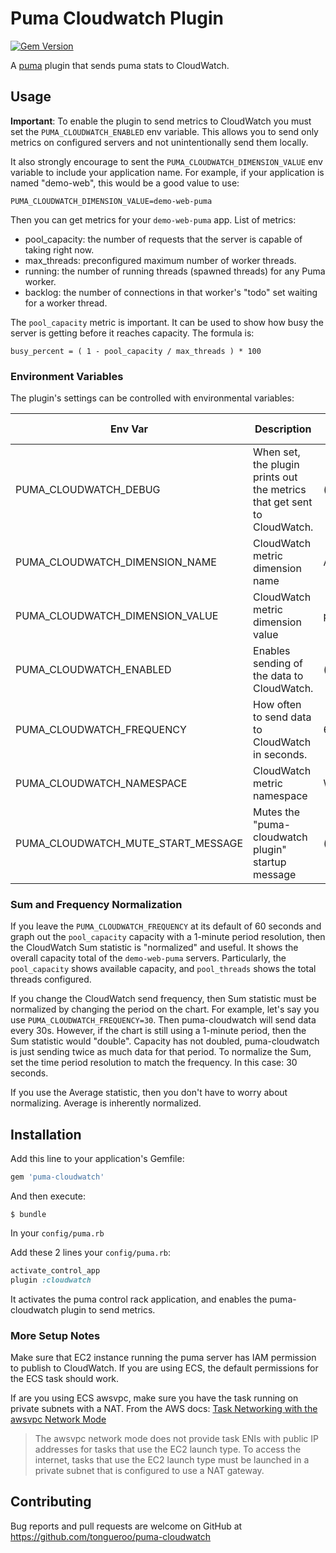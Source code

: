 # Puma Cloudwatch Plugin

[![Gem Version](https://badge.fury.io/rb/puma-cloudwatch.svg)](https://badge.fury.io/rb/puma-cloudwatch)

A [puma](https://puma.io) plugin that sends puma stats to CloudWatch.

## Usage

**Important**: To enable the plugin to send metrics to CloudWatch you must set the `PUMA_CLOUDWATCH_ENABLED` env variable. This allows you to send only metrics on configured servers and not unintentionally send them locally.

It also strongly encourage to sent the `PUMA_CLOUDWATCH_DIMENSION_VALUE` env variable to include your application name. For example, if your application is named "demo-web", this would be a good value to use:

    PUMA_CLOUDWATCH_DIMENSION_VALUE=demo-web-puma

Then you can get metrics for your `demo-web-puma` app. List of metrics:

* pool_capacity: the number of requests that the server is capable of taking right now.
* max_threads:  preconfigured maximum number of worker threads.
* running: the number of running threads (spawned threads) for any Puma worker.
* backlog: the number of connections in that worker's "todo" set waiting for a worker thread.

The `pool_capacity` metric is important. It can be used to show how busy the server is getting before it reaches capacity.  The formula is:

    busy_percent = ( 1 - pool_capacity / max_threads ) * 100

### Environment Variables

The plugin's settings can be controlled with environmental variables:

Env Var | Description | Default Value
--- | --- | ---
PUMA\_CLOUDWATCH\_DEBUG | When set, the plugin prints out the metrics that get sent to CloudWatch. | (unset)
PUMA\_CLOUDWATCH\_DIMENSION\_NAME | CloudWatch metric dimension name | App
PUMA\_CLOUDWATCH\_DIMENSION\_VALUE | CloudWatch metric dimension value | puma
PUMA\_CLOUDWATCH\_ENABLED | Enables sending of the data to CloudWatch. | (unset)
PUMA\_CLOUDWATCH\_FREQUENCY | How often to send data to CloudWatch in seconds. | 60
PUMA\_CLOUDWATCH\_NAMESPACE | CloudWatch metric namespace | WebServer
PUMA\_CLOUDWATCH\_MUTE\_START\_MESSAGE | Mutes the "puma-cloudwatch plugin" startup message | (unset)

### Sum and Frequency Normalization

If you leave the `PUMA_CLOUDWATCH_FREQUENCY` at its default of 60 seconds and graph out the `pool_capacity` capacity with a 1-minute period resolution, then the CloudWatch Sum statistic is "normalized" and useful. It shows the overall capacity total of the `demo-web-puma` servers.  Particularly, the `pool_capacity` shows available capacity,  and  `pool_threads` shows the total threads configured.

If you change the CloudWatch send frequency, then Sum statistic must be normalized by changing the period on the chart.  For example, let's say you use `PUMA_CLOUDWATCH_FREQUENCY=30`. Then puma-cloudwatch will send data every 30s. However, if the chart is still using a 1-minute period, then the Sum statistic would "double".  Capacity has not doubled, puma-cloudwatch is just sending twice as much data for that period.  To normalize the Sum, set the time period resolution to match the frequency. In this case: 30 seconds.

If you use the Average statistic, then you don't have to worry about normalizing. Average is inherently normalized.

## Installation

Add this line to your application's Gemfile:

```ruby
gem 'puma-cloudwatch'
```

And then execute:

    $ bundle

In your `config/puma.rb`

Add these 2 lines your `config/puma.rb`:

```ruby
activate_control_app
plugin :cloudwatch
```

It activates the puma control rack application, and enables the puma-cloudwatch plugin to send metrics.

### More Setup Notes

Make sure that EC2 instance running the puma server has IAM permission to publish to CloudWatch. If you are using ECS, the default permissions for the ECS task should work.

If are you using ECS awsvpc, make sure you have the task running on private subnets with a NAT. From the AWS docs: [Task Networking with the awsvpc Network Mode](https://docs.aws.amazon.com/en_pv/AmazonECS/latest/developerguide/task-networking.html)

> The awsvpc network mode does not provide task ENIs with public IP addresses for tasks that use the EC2 launch type. To access the internet, tasks that use the EC2 launch type must be launched in a private subnet that is configured to use a NAT gateway.

## Contributing

Bug reports and pull requests are welcome on GitHub at https://github.com/tongueroo/puma-cloudwatch
